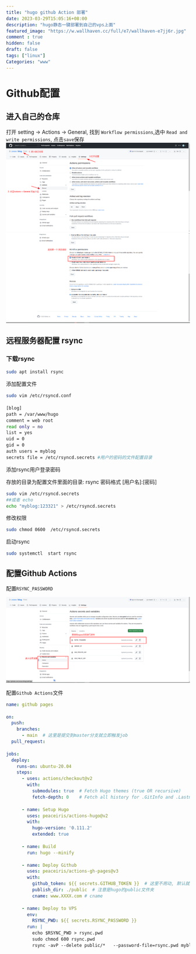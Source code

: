 ```yaml
---
title: "hugo github Action 部署"
date: 2023-03-29T15:05:16+08:00
description: "hugo静态一键部署到自己的vps上面"
featured_image: "https://w.wallhaven.cc/full/e7/wallhaven-e7jj6r.jpg"
comment : true
hidden: false
draft: false
tags: ["linux"]
Categories: "www"
---
```


# Github配置

## 进入自己的仓库
打开 setting ->  Actions -> General, 找到 `Workflow permissions`,选中 `Read and write permissions`, 点击`save`保存
 ![ 步骤1](/2023-03-29_14-37.png)
 ![](/2023-03-29_14-38.png)

## 远程服务器配置 rsync

### 下载rsync
~~~bash
sudo apt install rsync
~~~

添加配置文件

~~~bash
sudo vim /etc/rsyncd.conf

[blog]
path = /var/www/hugo
comment = web root
read only = no
list = yes
uid = 0
gid = 0
auth users = myblog
secrets file = /etc/rsyncd.secrets #用户的密码的文件配置目录
~~~

添加rsync用户登录密码

存放的目录为配置文件里面的目录: rsync 密码格式 [用户名]:[密码]

~~~bash
sudo vim /etc/rsyncd.secrets
##或者 echo
echo "myblog:123321" > /etc/rsyncd.secrets
~~~

修改权限
~~~bash
sudo chmod 0600  /etc/rsyncd.secrets
~~~

启动rsync
~~~bash
sudo systemctl  start rsync
~~~

##  配置Github Actions
配置`RSYNC_PASSWORD`

![](/2023-03-29_14-59.png)


配置`Github Actions`文件
~~~yaml
name: github pages

on:
  push:
    branches:
      - main  # 这里是提交到master分支就立即触发job
  pull_request:

jobs:
  deploy: 
    runs-on: ubuntu-20.04
    steps:
      - uses: actions/checkout@v2
        with:
          submodules: true  # Fetch Hugo themes (true OR recursive)
          fetch-depth: 0    # Fetch all history for .GitInfo and .Lastmod

      - name: Setup Hugo
        uses: peaceiris/actions-hugo@v2
        with:
          hugo-version: '0.111.2' 
          extended: true 

      - name: Build
        run: hugo --minify

      - name: Deploy Github
        uses: peaceiris/actions-gh-pages@v3
        with:
          github_token: ${{ secrets.GITHUB_TOKEN }}  # 这里不用动, 默认就好
          publish_dir: ./public  # 注意是hugo的public文件夹
          cname: www.XXXX.com # cname
          
      - name: Deploy to VPS
        env: 
          RSYNC_PWD: ${{ secrets.RSYNC_PASSWORD }}
        run: |
          echo $RSYNC_PWD > rsync.pwd
          sudo chmod 600 rsync.pwd
          rsync -avP --delete public/*   --password-file=rsync.pwd myblog@[ip]::blog
~~~
